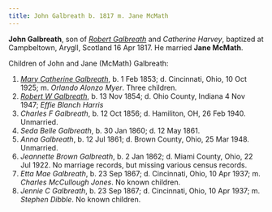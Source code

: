 ```yaml
---
title: John Galbreath b. 1817 m. Jane McMath
---
```


**John Galbreath**, son of [*Robert Galbreath*](galbreath-robert-1778.md) and *Catherine Harvey*, baptized at Campbeltown, Arygll, Scotland 16 Apr 1817.  He married **Jane McMath**.

Children of John and Jane (McMath) Galbreath:

1. [*Mary Catherine Galbreath*](galbreath-mary-catherine-1853.md), b. 1 Feb 1853; d. Cincinnati, Ohio, 10 Oct 1925; m. *Orlando Alonzo Myer*.  Three children.
2. [*Robert W Galbreath*](galbreath-robert-w-1854.md), b. 13 Nov 1854; d. Ohio County, Indiana 4 Nov 1947; *Effie Blanch Harris*
3. *Charles F Galbreath*, b. 12 Oct 1856; d. Hamiliton, OH, 26 Feb 1940. Unmarried.
4. *Seda Belle Galbreath*, b. 30 Jan 1860; d. 12 May 1861.
5. *Anna Galbreath*, b. 12 Jul 1861; d. Brown County, Ohio, 25 Mar 1948.  Unmarried.
6. *Jeannette Brown Galbreath*, b. 2 Jan 1862; d. Miami County, Ohio, 22 Jul 1922. No marriage records, but missing various census records.
7. *Etta Mae Galbreath*, b. 23 Sep 1867; d. Cincinnati, Ohio, 10 Apr 1937; m. *Charles McCullough Jones*. No known children.
8. *Jennie C Galbreath*, b. 23 Sep 1867; d. Cincinnati, Ohio, 10 Apr 1937; m. *Stephen Dibble*.  No known children.
